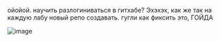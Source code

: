 ойойой. научить разлогиниваться в гитхабе? Эхэхэх, как же так на каждую лабу новый репо создавать. гугли как фиксить это, ГОЙДА

![image](https://github.com/user-attachments/assets/c0d11b3d-ab7d-41de-b75e-0f0054b8dc7c)
